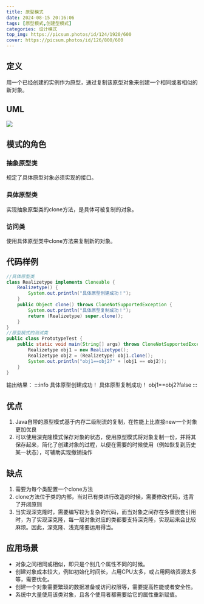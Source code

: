 ```yaml
---
title: 原型模式
date: 2024-08-15 20:16:06
tags: [原型模式,创建型模式]
categories: 设计模式
top_img: https://picsum.photos/id/124/1920/600
cover: https://picsum.photos/id/126/800/600
---
```



## 定义
用一个已经创建的实例作为原型，通过复制该原型对象来创建一个相同或者相似的新对象。
## UML
![](/img/designMode/yuque_prototype.jpg)
## 模式的角色
### 抽象原型类
规定了具体原型对象必须实现的接口。
### 具体原型类
实现抽象原型类的clone方法，是具体可被复制的对象。
### 访问类
使用具体原型类中clone方法来复制新的对象。

## 代码样例
```java
//具体原型类
class Realizetype implements Cloneable {
    Realizetype() {
        System.out.println("具体原型创建成功！");
    }
    public Object clone() throws CloneNotSupportedException {
        System.out.println("具体原型复制成功！");
        return (Realizetype) super.clone();
    }
}
//原型模式的测试类
public class PrototypeTest {
    public static void main(String[] args) throws CloneNotSupportedException {
        Realizetype obj1 = new Realizetype();
        Realizetype obj2 = (Realizetype) obj1.clone();
        System.out.println("obj1==obj2?" + (obj1 == obj2));
    }
}
```
输出结果：
:::info
具体原型创建成功！
具体原型复制成功！
obj1==obj2?false
:::
## 优点

1. Java自带的原型模式基于内存二级制流的复制，在性能上比直接new一个对象更加优良
2. 可以使用深克隆模式保存对象的状态，使用原型模式将对象复制一份，并将其保存起来，简化了创建对象的过程，以便在需要的时候使用（例如恢复到历史某一状态），可辅助实现撤销操作
## 缺点

1. 需要为每个类配置一个clone方法
2. clone方法位于类的内部，当对已有类进行改造的时候，需要修改代码，违背了开闭原则
3. 当实现深克隆时，需要编写较为复杂的代码，而当对象之间存在多重嵌套引用时，为了实现深克隆，每一层对象对应的类都要支持深克隆，实现起来会比较麻烦。因此，深克隆、浅克隆要运用得当。
## 应用场景

- 对象之间相同或相似，即只是个别几个属性不同的时候。
- 创建对象成本较大，例如初始化时间长，占用CPU太多，或占用网络资源太多等，需要优化。
- 创建一个对象需要繁琐的数据准备或访问权限等，需要提高性能或者安全性。
- 系统中大量使用该类对象，且各个使用者都需要给它的属性重新赋值。
